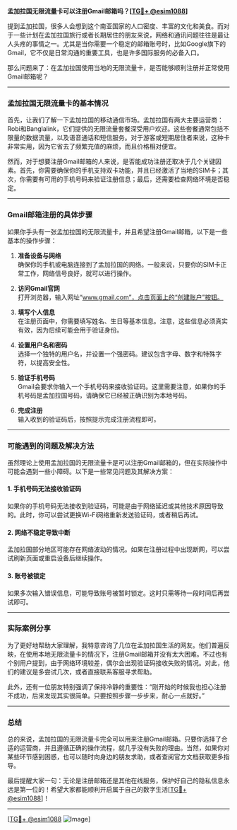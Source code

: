 **孟加拉国无限流量卡可以注册Gmail邮箱吗？[[TG💪+ @esim1088](https://t.me/s/esim1088)]**

提到孟加拉国，很多人会想到这个南亚国家的人口密度、丰富的文化和美食。而对于一些计划在孟加拉国旅行或者长期居住的朋友来说，网络和通讯问题往往是最让人头疼的事情之一。尤其是当你需要一个稳定的邮箱账号时，比如Google旗下的Gmail，它不仅是日常沟通的重要工具，也是许多国际服务的必备入口。

那么问题来了：在孟加拉国使用当地的无限流量卡，是否能够顺利注册并正常使用Gmail邮箱呢？

---

### 孟加拉国无限流量卡的基本情况

首先，让我们了解一下孟加拉国的移动通信市场。孟加拉国有两大主要运营商：Robi和Banglalink，它们提供的无限流量套餐深受用户欢迎。这些套餐通常包括不限量的数据流量，以及语音通话和短信服务。对于游客或短期居住者来说，这种卡非常实用，因为它省去了频繁充值的麻烦，而且价格相对便宜。

然而，对于想要注册Gmail邮箱的人来说，是否能成功注册还取决于几个关键因素。首先，你需要确保你的手机支持双卡功能，并且已经激活了当地的SIM卡；其次，你需要有可用的手机号码来验证注册信息；最后，还需要检查网络环境是否稳定。

---

### Gmail邮箱注册的具体步骤

如果你手头有一张孟加拉国的无限流量卡，并且希望注册Gmail邮箱，以下是一些基本的操作步骤：

1. **准备设备与网络**  
   确保你的手机或电脑连接到了孟加拉国的网络。一般来说，只要你的SIM卡正常工作，网络信号良好，就可以进行操作。

2. **访问Gmail官网**  
   打开浏览器，输入网址“www.gmail.com”，点击页面上的“创建账户”按钮。

3. **填写个人信息**  
   在注册页面中，你需要填写姓名、生日等基本信息。注意，这些信息必须真实有效，因为后续可能会用于验证身份。

4. **设置用户名和密码**  
   选择一个独特的用户名，并设置一个强密码。建议包含字母、数字和特殊字符，以提高安全性。

5. **验证手机号码**  
   Gmail会要求你输入一个手机号码来接收验证码。这里需要注意，如果你的手机号码是孟加拉国号码，请确保它已经被正确识别为本地号码。

6. **完成注册**  
   输入收到的验证码后，按照提示完成注册流程即可。

---

### 可能遇到的问题及解决方法

虽然理论上使用孟加拉国的无限流量卡是可以注册Gmail邮箱的，但在实际操作中可能会遇到一些小障碍。以下是一些常见问题及其解决方案：

#### 1. 手机号码无法接收验证码  
   如果你的手机号码无法接收到验证码，可能是由于网络延迟或其他技术原因导致的。此时，你可以尝试更换Wi-Fi网络重新发送验证码，或者稍后再试。

#### 2. 网络不稳定导致中断  
   孟加拉国部分地区可能存在网络波动的情况。如果在注册过程中出现断网，可以尝试刷新页面或重启设备后继续操作。

#### 3. 账号被锁定  
   如果多次输入错误信息，可能导致账号被暂时锁定。这时只需等待一段时间后再尝试即可。

---

### 实际案例分享

为了更好地帮助大家理解，我特意咨询了几位在孟加拉国生活的网友。他们普遍反映，在使用本地无限流量卡的情况下，注册Gmail邮箱并没有太大困难。不过也有个别用户提到，由于网络环境较差，偶尔会出现验证码接收失败的情况。对此，他们的建议是多尝试几次，或者直接联系客服寻求帮助。

此外，还有一位朋友特别强调了保持冷静的重要性：“刚开始的时候我也担心注册不成功，后来发现其实很简单。只要按照步骤一步步来，耐心一点就好。”

---

### 总结

总的来说，孟加拉国的无限流量卡完全可以用来注册Gmail邮箱。只要你选择了合适的运营商，并且遵循正确的操作流程，就几乎没有失败的理由。当然，如果你对某些环节感到困惑，也可以随时向身边的朋友求助，或者查阅官方文档获取更多指导。

最后提醒大家一句：无论是注册邮箱还是其他在线服务，保护好自己的隐私信息永远是第一位的！希望大家都能顺利开启属于自己的数字生活[[TG💪+ @esim1088](https://t.me/s/esim1088)]！

---

[[TG💪+ @esim1088](https://t.me/s/esim1088) ![Image](https://i.postimg.cc/4NQfJmqS/Snipaste-2025-05-13-00-14-12.png)]